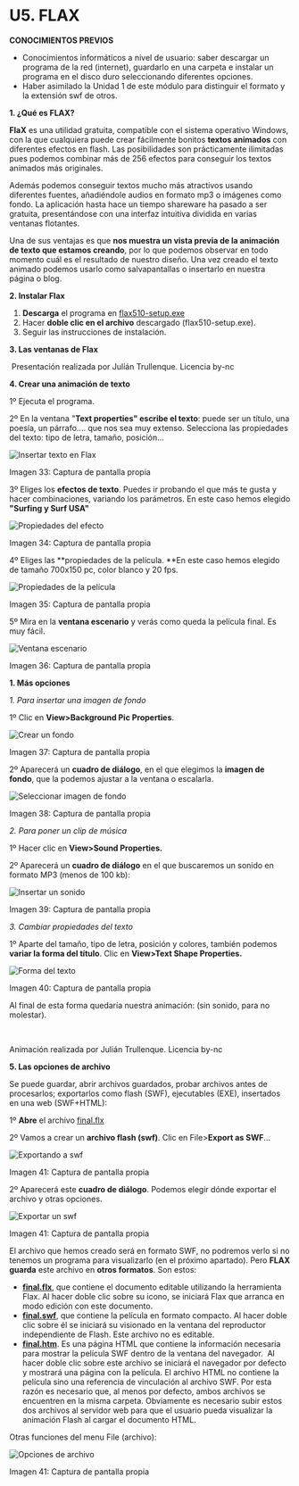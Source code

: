 # U5. FLAX

**CONOCIMIENTOS PREVIOS**

*   Conocimientos informáticos a nivel de usuario: saber descargar un programa de la red (internet), guardarlo en una carpeta e instalar un programa en el disco duro seleccionando diferentes opciones.
*   Haber asimilado la Unidad 1 de este módulo para distinguir el formato y la extensión swf de otros.

**1\. ¿Qué es FLAX?**

**FlaX** es una utilidad gratuita, compatible con el sistema operativo Windows, con la que cualquiera puede crear fácilmente bonitos **textos animados** con diferentes efectos en flash. Las posibilidades son prácticamente ilimitadas pues podemos combinar más de 256 efectos para conseguir los textos animados más originales.

Además podemos conseguir textos mucho más atractivos usando diferentes fuentes, añadiéndole audios en formato mp3 o imágenes como fondo. La aplicación hasta hace un tiempo shareware ha pasado a ser gratuita, presentándose con una interfaz intuitiva dividida en varias ventanas flotantes.

Una de sus ventajas es que **nos muestra un vista previa de la animación de texto que estamos creando**, por lo que podemos observar en todo momento cuál es el resultado de nuestro diseño. Una vez creado el texto animado podemos usarlo como salvapantallas o insertarlo en nuestra página o blog.

**2\. Instalar Flax**

1.  **Descarga** el programa en [flax510-setup.exe](http://catedu.es/materialesaularagon2013/imagen/flax510-setup.exe)
2.  Hacer **doble clic en el archivo** descargado (flax510-setup.exe).
3.  Seguir las instrucciones de instalación.

**3\. Las ventanas de Flax**

 Presentación realizada por Julián Trullenque. Licencia by-nc

**4\. Crear una animación de texto**

1º Ejecuta el programa.

2º En la ventana "**Text properties" escribe el texto**: puede ser un título, una poesía, un párrafo.... que nos sea muy extenso. Selecciona las propiedades del texto: tipo de letra, tamaño, posición...


![](img/flax1.jpg "Insertar texto en Flax")


Imagen 33: Captura de pantalla propia

3º Eliges los **efectos de texto**. Puedes ir probando el que más te gusta y hacer combinaciones, variando los parámetros. En este caso hemos elegido **"Surfing y Surf USA"**


![](img/flax2.jpg "Propiedades del efecto")


Imagen 34: Captura de pantalla propia

4º Eliges las **propiedades de la película. **En este caso hemos elegido de tamaño 700x150 pc, color blanco y 20 fps.


![](img/flax3.jpg "Propiedades de la película")


Imagen 35: Captura de pantalla propia

5º Mira en la **ventana escenario** y verás como queda la película final. Es muy fácil.


![](img/flax4.jpg "Ventana escenario")


Imagen 36: Captura de pantalla propia

**1\. Más opciones**

_1\. Para insertar una imagen de fondo_

1º Clic en **View>Background Pic Properties**.


![](img/flax5.jpg "Crear un fondo")


Imagen 37: Captura de pantalla propia

2º Aparecerá un **cuadro de diálogo**, en el que elegimos la **imagen de fondo**, que la podemos ajustar a la ventana o escalarla.


![](img/flax6.jpg "Seleccionar imagen de fondo")


Imagen 38: Captura de pantalla propia

_2\. Para poner un clip de música_

1º Hacer clic en **View>Sound Properties.**

2º Aparecerá un **cuadro de diálogo** en el que buscaremos un sonido en formato MP3 (menos de 100 kb):


![](img/flax7.jpg "Insertar un sonido")


Imagen 39: Captura de pantalla propia

_3\. Cambiar propiedades del texto_

1º Aparte del tamaño, tipo de letra, posición y colores, también podemos **variar la forma del título**. Clic en **View>Text Shape Properties.**


![](img/flax8.jpg "Forma del texto")


Imagen 40: Captura de pantalla propia

Al final de esta forma quedaría nuestra animación: (sin sonido, para no molestar).

 

Animación realizada por Julián Trullenque. Licencia by-nc

**5\. Las opciones de archivo**

Se puede guardar, abrir archivos guardados, probar archivos antes de procesarlos; exportarlos como flash (SWF), ejecutables (EXE), insertados en una web (SWF+HTML):

1º **Abre** el archivo [final.flx](http://aularagon.catedu.es/materialesaularagon2013/imagen/final.flx)

2º Vamos a crear un **archivo flash (swf)**. Clic en File>**Export as SWF**...


![](img/flax9.jpg "Exportando a swf")


Imagen 41: Captura de pantalla propia

2º Aparecerá este **cuadro de diálogo**. Podemos elegir dónde exportar el archivo y otras opciones.


![](img/flax10.jpg "Exportar un swf")


Imagen 41: Captura de pantalla propia

El archivo que hemos creado será en formato SWF, no podremos verlo si no tenemos un programa para visualizarlo (en el próximo apartado). Pero **FLAX guarda** este archivo en **otros formatos**. Son estos:

*   [**final.flx**](http://aularagon.catedu.es/materialesaularagon2013/imagen/final.flx), que contiene el documento editable utilizando la herramienta Flax. Al hacer doble clic sobre su icono, se iniciará Flax que arranca en modo edición con este documento. 
*   **[final.swf](http://aularagon.catedu.es/materialesaularagon2013/imagen/final.1.swf)**, que contiene la película en formato compacto. Al hacer doble clic sobre él se iniciará su visionado en la ventana del reproductor independiente de Flash. Este archivo no es editable. 
*   [**final.htm**](http://aularagon.catedu.es/materialesaularagon2013/imagen/final.htm). Es una página HTML que contiene la información necesaria para mostrar la película SWF dentro de la ventana del navegador.  Al hacer doble clic sobre este archivo se iniciará el navegador por defecto y mostrará una página con la película. El archivo HTML no contiene la película sino una referencia de vinculación al archivo SWF. Por esta razón es necesario que, al menos por defecto, ambos archivos se encuentren en la misma carpeta. Obviamente es necesario subir estos dos archivos al servidor web para que el usuario pueda visualizar la animación Flash al cargar el documento HTML.

Otras funciones del menu File (archivo):


![](img/flax11.jpg "Opciones de archivo")


Imagen 41: Captura de pantalla propia

